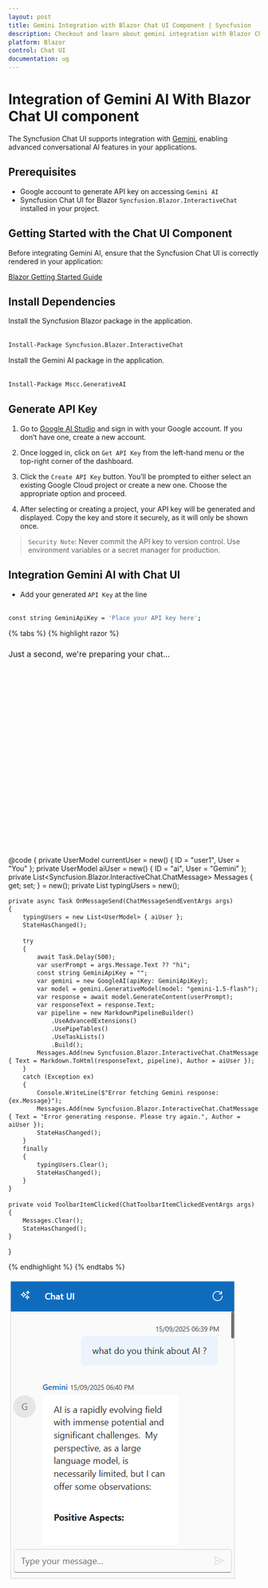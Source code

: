 ```yaml
---
layout: post
title: Gemini Integration with Blazor Chat UI Component | Syncfusion
description: Checkout and learn about gemini integration with Blazor Chat UI component in Blazor WebAssembly Application.
platform: Blazor
control: Chat UI
documentation: ug
---
```


# Integration of Gemini AI With Blazor Chat UI component

The Syncfusion  Chat UI supports integration with [Gemini](https://ai.google.dev/gemini-api/docs/quickstart), enabling advanced conversational AI features in your applications.

## Prerequisites

* Google account to generate API key on accessing `Gemini AI`
* Syncfusion Chat UI for Blazor `Syncfusion.Blazor.InteractiveChat` installed in your project. 

## Getting Started with the Chat UI Component

Before integrating Gemini AI, ensure that the Syncfusion Chat UI is correctly rendered in your application:

[ Blazor Getting Started Guide](../getting-started) 

## Install Dependencies

Install the Syncfusion Blazor package in the application.

```bash

Install-Package Syncfusion.Blazor.InteractiveChat

```

Install the Gemini AI package in the application.

```bash

Install-Package Mscc.GenerativeAI

```

## Generate API Key

1. Go to [Google AI Studio](https://aistudio.google.com/app/apikey) and sign in with your Google account. If you don’t have one, create a new account.

2. Once logged in, click on `Get API Key` from the left-hand menu or the top-right corner of the dashboard.

3. Click the `Create API Key` button. You’ll be prompted to either select an existing Google Cloud project or create a new one. Choose the appropriate option and proceed. 

4. After selecting or creating a project, your API key will be generated and displayed. Copy the key and store it securely, as it will only be shown once.

> `Security Note`: Never commit the API key to version control. Use environment variables or a secret manager for production.

##  Integration Gemini AI with Chat UI

* Add your generated `API Key` at the line 

```bash

const string GeminiApiKey = 'Place your API key here'; 

```

{% tabs %}
{% highlight razor %}

<div style="height: 400px; width: 400px;">
    <SfChatUI ID="chatUI" User="currentUser" HeaderText="Chat UI" HeaderIconCss="e-icons e-ai-chat" Messages="@Messages" MessageSend="OnMessageSend" TypingUsers="@typingUsers">
        <ChildContent>
            <HeaderToolbar ItemClicked="@ToolbarItemClicked">
                <HeaderToolbarItem Type="ItemType.Spacer"></HeaderToolbarItem>
                <HeaderToolbarItem IconCss="e-icons e-refresh" Tooltip="Clear Chat" />
            </HeaderToolbar>
        </ChildContent>
        <EmptyChatTemplate>
            <div class="emptychat-content">
                <h3><span class="e-icons e-comment-show"></span></h3>
                <div class="emptyChatText" style="font-size: 16px;">Just a second, we're preparing your chat...</div>
            </div>
        </EmptyChatTemplate>
    </SfChatUI>
</div>

@code {
    private UserModel currentUser = new() { ID = "user1", User = "You" };
    private UserModel aiUser = new() { ID = "ai", User = "Gemini" };
    private List<Syncfusion.Blazor.InteractiveChat.ChatMessage> Messages { get; set; } = new();
    private List<UserModel> typingUsers = new();

    private async Task OnMessageSend(ChatMessageSendEventArgs args)
    {
        typingUsers = new List<UserModel> { aiUser };
        StateHasChanged();

        try
        {
            await Task.Delay(500);
            var userPrompt = args.Message.Text ?? "hi";
            const string GeminiApiKey = "";
            var gemini = new GoogleAI(apiKey: GeminiApiKey);
            var model = gemini.GenerativeModel(model: "gemini-1.5-flash");
            var response = await model.GenerateContent(userPrompt);
            var responseText = response.Text;
            var pipeline = new MarkdownPipelineBuilder()
                .UseAdvancedExtensions()
                .UsePipeTables()
                .UseTaskLists()
                .Build();
            Messages.Add(new Syncfusion.Blazor.InteractiveChat.ChatMessage { Text = Markdown.ToHtml(responseText, pipeline), Author = aiUser });
        }
        catch (Exception ex)
        {
            Console.WriteLine($"Error fetching Gemini response: {ex.Message}");
            Messages.Add(new Syncfusion.Blazor.InteractiveChat.ChatMessage { Text = "Error generating response. Please try again.", Author = aiUser });
            StateHasChanged();
        }
        finally
        {
            typingUsers.Clear();
            StateHasChanged();
        }
    }

    private void ToolbarItemClicked(ChatToolbarItemClickedEventArgs args)
    {
        Messages.Clear();
        StateHasChanged();
    }
}

{% endhighlight %}
{% endtabs %}

![Blazor Chat UI Gemini Integration](../images/gemini-integration.png)